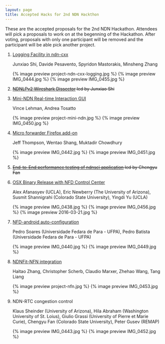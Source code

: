 ```yaml
---
layout: page
title: Accepted Hacks for 2nd NDN Hackthon
---
```


These are the accepted proposals for the 2nd NDN Hackathon. Attendees will pick a proposals to work on at the begenning of the Hackathon. After voting, proposals with only one participant will be removed and the participant will be able pick another project.

1. [Logging Facility in ndn-cxx](https://www.dropbox.com/s/huac1by1zze18f0/logging.pptx?dl=0) 

    Junxiao Shi, Davide Pesavento, Spyridon Mastorakis, Minsheng Zhang

    {% image preview project-ndn-cxx-logging.jpg %}
    {% image preview IMG_0444.jpg %}
    {% image preview IMG_0455.jpg %}

2. <del>[NDNLPv2 Wireshark Dissector](https://www.dropbox.com/s/vnre1thbipjzd1d/Wireshark.pptx?dl=0) 
led by Junxiao Shi</del>

3. [Mini-NDN Real-time Interaction GUI](https://www.dropbox.com/s/uo5zy875sd6jiqx/minindn-gui-proposal.pptx?dl=0) 

    Vince Lehman, Andrea Tosatto 

    {% image preview project-mini-ndn.jpg %}
    {% image preview IMG_0450.jpg %}
 
4. [Micro forwarder Firefox add-on](https://www.dropbox.com/s/ywjujmfcj3sxm2w/Micro%20forwarder%20Firefox%20add-on.pptx?dl=0)

    Jeff Thompson, Wentao Shang, Muktadir Chowdhury

    {% image preview IMG_0442.jpg %}
    {% image preview IMG_0451.jpg %}

5. <del>[End­-to-­End performance testing of ndn­sci application](https://www.dropbox.com/s/5xptnk1y8p0uquq/ndn-sci.pptx?dl=0)
led by Chengyu Fan</del>

6. [OSX Binary Release with NFD Control Center](https://www.dropbox.com/s/lc6zln3ty5ptm1q/ndn-hackathon-osx-binary-release.pptx?dl=0)

    Alex Afanasyev (UCLA), Eric Newberry (The University of Arizona), Susmit Shannigrahi (Colorado State University), Yingdi Yu (UCLA)

    {% image preview IMG_0438.jpg %}
    {% image preview IMG_0456.jpg %}
    {% image preview 2016-03-21.jpg %}

7. [NFD-android auto-configuration](https://www.dropbox.com/s/2y8qp72czzkhxc5/NFD-android%20auto-configuration.pptx?dl=0)

    Pedro Soares (Universidade Fedara de Para - UFPA), Pedro Batista (Universidade Fedara de Para - UFPA)

    {% image preview IMG_0440.jpg %}
    {% image preview IMG_0449.jpg %}
 
8. [NDNFit-NFN integration](https://www.dropbox.com/s/lwzclkd24x22cae/NDNFit%20-%20NFN%20integration.pptx?dl=0)

    Haitao Zhang, Christopher Scherb, Claudio Marxer, Zhehao Wang, Tang Liang

    {% image preview project-nfn.jpg %}
    {% image preview IMG_0453.jpg %}

9. NDN-RTC congestion control

    Klaus Sheinder (University of Arizona), Hila Abraham (Washington University of St. Loius), Giulio Grassi (University of Pierre et Marie Curie), Chengyu Fan (Colorado State University), Peter Gusev (REMAP)

    {% image preview IMG_0443.jpg %}
    {% image preview IMG_0452.jpg %}
